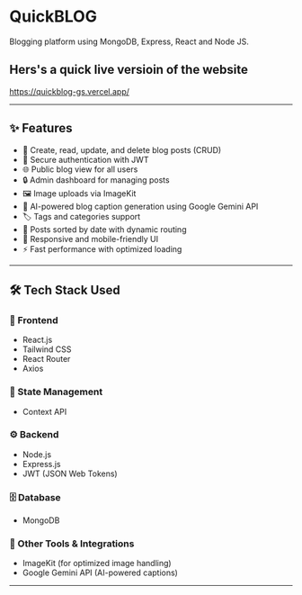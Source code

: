 # QuickBLOG

Blogging platform using MongoDB, Express, React and Node JS.

##  Hers's a  quick live versioin of the website

https://quickblog-gs.vercel.app/

---

## ✨ Features

- 📝 Create, read, update, and delete blog posts (CRUD)
- 🔐 Secure authentication with JWT
- 🌐 Public blog view for all users
- 🔒 Admin dashboard for managing posts
- 🖼️ Image uploads via ImageKit
- 🤖 AI-powered blog caption generation using Google Gemini API
- 🏷️ Tags and categories support
- 📅 Posts sorted by date with dynamic routing
- 📱 Responsive and mobile-friendly UI
- ⚡ Fast performance with optimized loading


---

## 🛠 Tech Stack Used

### 🚀 Frontend
- React.js
- Tailwind CSS
- React Router
- Axios

### 🧠 State Management
- Context API

### ⚙️ Backend
- Node.js
- Express.js
- JWT (JSON Web Tokens)

### 🗄️ Database
- MongoDB

### 🧰 Other Tools & Integrations
- ImageKit (for optimized image handling)
- Google Gemini API (AI-powered captions)



---

